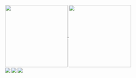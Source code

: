 <a href="#">
  <img height="200" style="pointer-events: none;" align="center" src="https://readme-eta-three.vercel.app/api?username=ReverseSacle&show_icons=true&include_all_commits=true&bg_color=30,e96443,904e95&title_color=fff&text_color=fff&icon_color=ffe6fa" />
  <img height="200" style="pointer-events: none;" align="center" src="https://readme-eta-three.vercel.app/api/top-langs/?username=ReverseSacle&langs_count=20&layout=compact">
</a>

<div>
  <img align="center" style="pointer-events: none;" src="https://img.shields.io/badge/-C-192133?style=flat-square&logo=c&logoColor=white" />
  <img align="center" style="pointer-events: none;" src="https://img.shields.io/badge/-Python-192133?style=flat-square&logo=python&logoColor=white" />
  <img align="center" style="pointer-events: none;" src="https://img.shields.io/badge/-Rust-192133?style=flat-square&logo=Rust&logoColor=white" />
</div>
